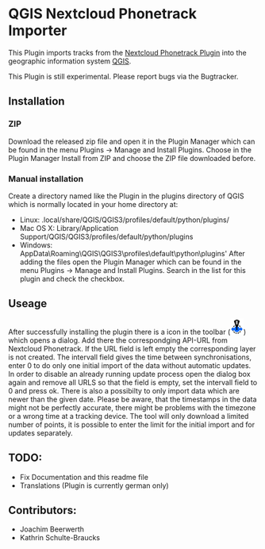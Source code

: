 # QGIS Nextcloud Phonetrack Importer
This Plugin imports tracks from the [Nextcloud Phonetrack Plugin](https://apps.nextcloud.com/apps/phonetrack) into the geographic information system [QGIS](https://qgis.org/).

This Plugin is still experimental. Please report bugs via the Bugtracker.

## Installation
### ZIP
Download the released zip file and open it in the Plugin Manager which can be found in the menu Plugins -> Manage and Install Plugins. Choose in the Plugin Manager Install from ZIP and choose the ZIP file downloaded before.

### Manual installation
Create a directory named like the Plugin in the plugins directory of QGIS which is normally located in your home directory at:
* Linux: .local/share/QGIS/QGIS3/profiles/default/python/plugins/
* Mac OS X: Library/Application Support/QGIS/QGIS3/profiles/default/python/plugins
* Windows: AppData\Roaming\QGIS\QGIS3\profiles\default\python\plugins'
After adding the files open the Plugin Manager which can be found in the menu Plugins -> Manage and Install Plugins. Search in the list for this plugin and check the checkbox.

## Useage
After successfully installing the plugin there is a icon in the toolbar (<img alt="Import Nextcloud Phonetrack" src="/icon.svg?raw=true" title="Import Nextcloud Phonetrack" height="32" />) which opens a dialog. Add there the correspondging API-URL from Nextcloud Phonetrack. If the URL field is left empty the corresponding layer is not created. The intervall field gives the time between synchronisations, enter 0 to do only one initial import of the data without automatic updates. In order to disable an already running update process open the dialog box again and remove all URLS so that the field is empty, set the intervall field to 0 and press ok. There is also a possibilty to only import data which are newer than the given date. Please be aware, that the timestamps in the data might not be perfectly accurate, there might be problems with the timezone or a wrong time at a tracking device. The tool will only download a limited number of points, it is possible to enter the limit for the initial import and for updates separately.

## TODO:
* Fix Documentation and this readme file
* Translations (Plugin is currently german only)

## Contributors:
* Joachim Beerwerth
* Kathrin Schulte-Braucks
